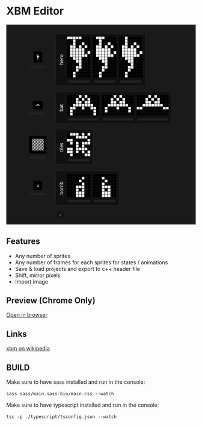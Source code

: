 # XBM Editor
![alt screenshot](screenshot.png)
## Features
* Any number of sprites
* Any number of frames for each sprites for states / animations
* Save & load projects and export to c++ header file
* Shift, mirror pixels
* Import image

## Preview (Chrome Only)
[Open in browser](https://andremichelle.github.io/xbm-editor/)

## Links
[xbm on wikipedia](https://en.wikipedia.org/wiki/X_BitMap)

## BUILD
Make sure to have sass installed and run in the console:

    sass sass/main.sass:bin/main.css --watch

Make sure to have typescript installed and run in the console:

    tsc -p ./typescript/tsconfig.json --watch
